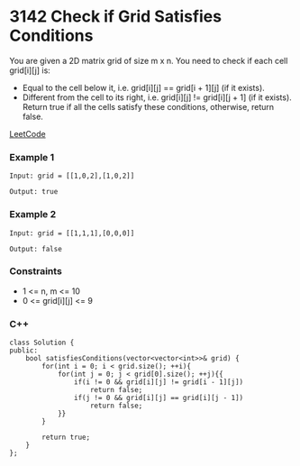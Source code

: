 # 3142 Check if Grid Satisfies Conditions

You are given a 2D matrix grid of size m x n. You need to check if each cell grid[i][j] is:

* Equal to the cell below it, i.e. grid[i][j] == grid[i + 1][j] (if it exists).
* Different from the cell to its right, i.e. grid[i][j] != grid[i][j + 1] (if it exists).
Return true if all the cells satisfy these conditions, otherwise, return false.
 
[LeetCode](https://leetcode.cn/problems/check-if-grid-satisfies-conditions/)

### Example 1

```
Input: grid = [[1,0,2],[1,0,2]]

Output: true

```

### Example 2

```
Input: grid = [[1,1,1],[0,0,0]]

Output: false
```

### Constraints

* 1 <= n, m <= 10
* 0 <= grid[i][j] <= 9

### C++ 

```
class Solution {
public:
    bool satisfiesConditions(vector<vector<int>>& grid) {
        for(int i = 0; i < grid.size(); ++i){
            for(int j = 0; j < grid[0].size(); ++j){{
                if(i != 0 && grid[i][j] != grid[i - 1][j])
                    return false;
                if(j != 0 && grid[i][j] == grid[i][j - 1])
                    return false;                
            }}
        }
        
        return true;
    }
};
```